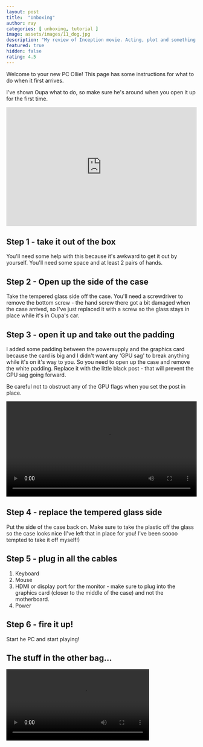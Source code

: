 ```yaml
---
layout: post
title:  "Unboxing"
author: ray
categories: [ unboxing, tutorial ]
image: assets/images/11_dog.jpg
description: "My review of Inception movie. Acting, plot and something else in this short description."
featured: true
hidden: false
rating: 4.5
---
```


Welcome to your new PC Ollie! This page has some instructions for what to do when it first arrives.

I've shown Oupa what to do, so make sure he's around when you open it up for the first time.

<p><iframe style="width:100%;" height="315" src="https://www.youtube.com/embed/1W1tPMQ-3BU?rel=0&amp;showinfo=0" frameborder="0" allowfullscreen></iframe></p>


## Step 1 - take it out of the box

You'll need some help with this because it's awkward to get it out by yourself. You'll need some space and at least 2 pairs of hands.

## Step 2 - Open up the side of the case

Take the tempered glass side off the case. You'll need a screwdriver to remove the bottom screw - the hand screw there got a bit damaged when the case arrived, so I've just replaced it with a screw so the glass stays in place while it's in Oupa's car.

## Step 3 - open it up and take out the padding

I added some padding between the powersupply and the graphics card because the card is big and I didn't want any 'GPU sag' to break anything while it's on it's way to you. So you need to open up the case and remove the white padding. Replace it with the little black post - that will prevent the GPU sag going forward.

Be careful not to obstruct any of the GPU flags when you set the post in place.

 <video width="100%" controls>
  <source src="{{ site.baseurl }}/assets/video/Unboxing1.mp4" type="video/mp4">
Your browser does not support the video tag.
</video> 

## Step 4 - replace the tempered glass side

Put the side of the case back on. Make sure to take the plastic off the glass so the case looks nice (I've left that in place for you! I've been soooo tempted to take it off myself!)

## Step 5 - plug in all the cables

1. Keyboard
2. Mouse
3. HDMI or display port for the monitor - make sure to plug into the graphics card (closer to the middle of the case) and not the motherboard.
4. Power


## Step 6 - fire it up!

Start he PC and start playing!

## The stuff in the other bag...

 <video width="75%" controls>
  <source src="{{ site.baseurl }}/assets/video/Unboxing2.mp4" type="video/mp4">
Your browser does not support the video tag.
</video> 
